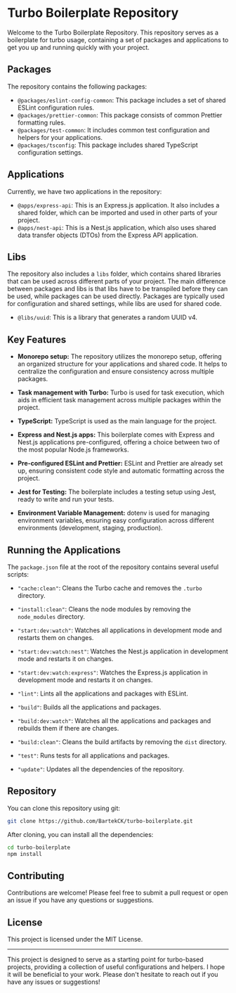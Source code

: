 # Turbo Boilerplate Repository

Welcome to the Turbo Boilerplate Repository. This repository serves as a boilerplate for turbo usage, containing a set of packages and applications to get you up and running quickly with your project.

## Packages

The repository contains the following packages:

- `@packages/eslint-config-common`: This package includes a set of shared ESLint configuration rules.
- `@packages/prettier-common`: This package consists of common Prettier formatting rules.
- `@packages/test-common`: It includes common test configuration and helpers for your applications.
- `@packages/tsconfig`: This package includes shared TypeScript configuration settings.

## Applications

Currently, we have two applications in the repository:

- `@apps/express-api`: This is an Express.js application. It also includes a shared folder, which can be imported and used in other parts of your project.
- `@apps/nest-api`: This is a Nest.js application, which also uses shared data transfer objects (DTOs) from the Express API application.

## Libs

The repository also includes a `libs` folder, which contains shared libraries that can be used across different parts of your project. The main difference between packages and libs is that libs have to be transpiled before they can be used, while packages can be used directly. Packages are typically used for configuration and shared settings, while libs are used for shared code.
- `@libs/uuid`: This is a library that generates a random UUID v4.

## Key Features

- **Monorepo setup:** The repository utilizes the monorepo setup, offering an organized structure for your applications and shared code. It helps to centralize the configuration and ensure consistency across multiple packages.

- **Task management with Turbo:** Turbo is used for task execution, which aids in efficient task management across multiple packages within the project.

- **TypeScript:** TypeScript is used as the main language for the project.

- **Express and Nest.js apps:** This boilerplate comes with Express and Nest.js applications pre-configured, offering a choice between two of the most popular Node.js frameworks.

- **Pre-configured ESLint and Prettier:** ESLint and Prettier are already set up, ensuring consistent code style and automatic formatting across the project.

- **Jest for Testing:** The boilerplate includes a testing setup using Jest, ready to write and run your tests.

- **Environment Variable Management:** dotenv is used for managing environment variables, ensuring easy configuration across different environments (development, staging, production).

## Running the Applications

The `package.json` file at the root of the repository contains several useful scripts:

- `"cache:clean"`: Cleans the Turbo cache and removes the `.turbo` directory.
- `"install:clean"`: Cleans the node modules by removing the `node_modules` directory.

- `"start:dev:watch"`: Watches all applications in development mode and restarts them on changes.
- `"start:dev:watch:nest"`: Watches the Nest.js application in development mode and restarts it on changes.
- `"start:dev:watch:express"`: Watches the Express.js application in development mode and restarts it on changes.

- `"lint"`: Lints all the applications and packages with ESLint.

- `"build"`: Builds all the applications and packages.
- `"build:dev:watch"`: Watches all the applications and packages and rebuilds them if there are changes.
- `"build:clean"`: Cleans the build artifacts by removing the `dist` directory.

- `"test"`: Runs tests for all applications and packages.

- `"update"`: Updates all the dependencies of the repository.


## Repository

You can clone this repository using git:

```sh
git clone https://github.com/BartekCK/turbo-boilerplate.git
```

After cloning, you can install all the dependencies:

```sh
cd turbo-boilerplate
npm install
```

## Contributing

Contributions are welcome! Please feel free to submit a pull request or open an issue if you have any questions or suggestions.

## License

This project is licensed under the MIT License.

---

This project is designed to serve as a starting point for turbo-based projects, providing a collection of useful configurations and helpers. I hope it will be beneficial to your work. Please don't hesitate to reach out if you have any issues or suggestions!
